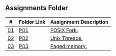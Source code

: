 ## Assignments Folder

|      #      | Folder Link  | Assignment Description |
| :---------: | ------------ | ---------------------- |
| [01](./P01) | [P01](./P01) | [POSIX Fork.](./P01)   |
| [02](./P02) | [P02](./P02) | [Unix Threads.](./P02) |
| [03](./P03) | [P03](./P03) | [Paged memory.](./P03) |
